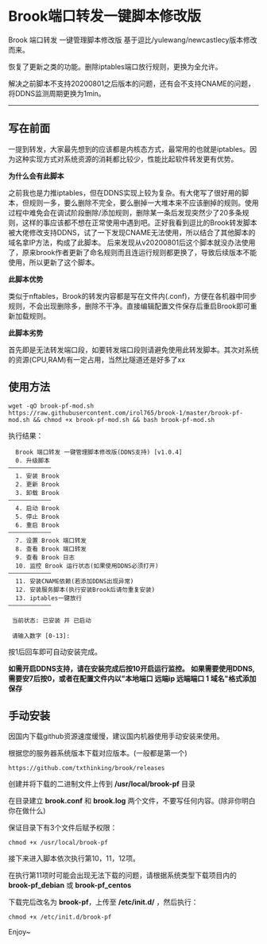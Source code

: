 # Brook端口转发一键脚本修改版
Brook 端口转发 一键管理脚本修改版 基于逗比/yulewang/newcastlecy版本修改而来。

恢复了更新之类的功能。删除iptables端口放行规则，更换为全允许。

解决之前脚本不支持20200801之后版本的问题，还有会不支持CNAME的问题，将DDNS监测周期更换为1min。

-----------------------------------------------------------------------------

## 写在前面
一提到转发，大家最先想到的应该都是内核态方式，最常用的也就是iptables。因为这种实现方式对系统资源的消耗都比较少，性能比起软件转发更有优势。

**为什么会有此脚本**

之前我也是力推iptables，但在DDNS实现上较为复杂。有大佬写了很好用的脚本，但规则一多，要么删除不完全，要么删掉一大堆本来不应该删掉的规则。使用过程中难免会在调试阶段删除/添加规则，删除某一条后发现突然少了20多条规则，这样的事应该都不想在正常使用中遇到吧。正好我看到逗比的Brook转发脚本被大佬修改支持DDNS，试了一下发现CNAME无法使用，所以结合了其他脚本的域名拿IP方法，构成了此脚本。
后来发现从v20200801后这个脚本就没办法使用了，原来brook作者更新了命名规则而且连运行规则都更换了，导致后续版本不能使用，所以更新了这个脚本。

**此脚本优势**

类似于nftables，Brook的转发内容都是写在文件内(.conf)，方便在各机器中同步规则，不会出现删除多，删除不干净。直接编辑配置文件保存后重启Brook即可重新加载规则。

**此脚本劣势**

首先即是无法转发端口段，如要转发端口段则请避免使用此转发脚本。其次对系统的资源(CPU,RAM)有一定占用，当然比隧道还是好多了xx

## 使用方法
```shell
wget -qO brook-pf-mod.sh https://raw.githubusercontent.com/irol765/brook-1/master/brook-pf-mod.sh && chmod +x brook-pf-mod.sh && bash brook-pf-mod.sh
```
执行结果：
```
  Brook 端口转发 一键管理脚本修改版(DDNS支持) [v1.0.4]
  0. 升级脚本
————————————
  1. 安装 Brook
  2. 更新 Brook
  3. 卸载 Brook
————————————
  4. 启动 Brook
  5. 停止 Brook
  6. 重启 Brook
————————————
  7. 设置 Brook 端口转发
  8. 查看 Brook 端口转发
  9. 查看 Brook 日志
  10. 监控 Brook 运行状态(如果使用DDNS必须打开)
————————————
  11. 安装CNAME依赖(若添加DDNS出现异常)
  12. 安装服务脚本(执行安装Brook后请勿重复安装)
  13. iptables一键放行
————————————

 当前状态: 已安装 并 已启动

 请输入数字 [0-13]:
```
按1后回车即可自动安装完成。

**如需开启DDNS支持，请在安装完成后按10开启运行监控。**
**如果需要使用DDNS,需要安7后按0，或者在配置文件内以"本地端口 远端ip 远端端口 1 域名"格式添加保存**

## 手动安装
因国内下载github资源速度缓慢，建议国内机器使用手动安装来使用。

根据您的服务器系统版本下载对应版本。(一般都是第一个)
```
https://github.com/txthinking/brook/releases
```
创建并将下载的二进制文件上传到 **/usr/local/brook-pf** 目录

在目录建立 **brook.conf** 和 **brook.log** 两个文件，不要写任何内容。(除非你明白你在做什么)

保证目录下有3个文件后赋予权限：
```
chmod +x /usr/local/brook-pf
```
接下来进入脚本依次执行第10，11，12项。

在执行第11项时可能会出现无法下载的问题，请根据系统类型下载项目内的**brook-pf_debian** 或 **brook-pf_centos**

下载完后改名为 **brook-pf**，上传至 **/etc/init.d/** ，然后执行：
```
chmod +x /etc/init.d/brook-pf
```
Enjoy~
